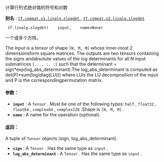 计算行列式绝对值的符号和对数

**别名** : [ `tf.compat.v1.linalg.slogdet` ](/api_docs/python/tf/linalg/slogdet), [ `tf.compat.v2.linalg.slogdet` ](/api_docs/python/tf/linalg/slogdet)

```
 tf.linalg.slogdet(    input,    name=None) 
```

一个或多个方阵。

The input is a tensor of shape  `[N, M, M]`  whose inner-most 2 dimensionsform square matrices. The outputs are two tensors containing the signs andabsolute values of the log determinants for all N input submatrices `[..., :, :]`  such that the determinant = sign*exp(log_abs_determinant).The log_abs_determinant is computed as det(P)*sum(log(diag(LU))) where LUis the LU decomposition of the input and P is the correspondingpermutation matrix.

#### 参数：
- **`input`** : A  `Tensor` . Must be one of the following types:  `half` ,  `float32` ,  `float64` ,  `complex64` ,  `complex128` .Shape is  `[N, M, M]` .
- **`name`** : A name for the operation (optional).


#### 返回：
A tuple of  `Tensor`  objects (sign, log_abs_determinant).

- **`sign`** : A  `Tensor` . Has the same type as  `input` .
- **`log_abs_determinant`** : A  `Tensor` . Has the same type as  `input` .
